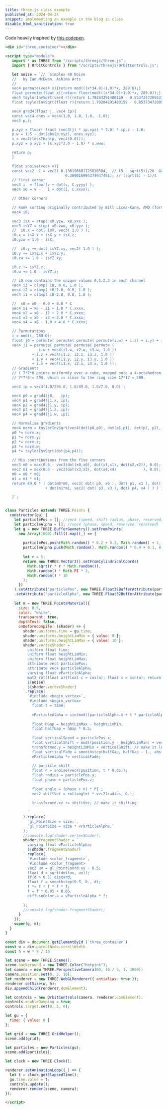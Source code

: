 ```yaml
---
title: three.js class example
published_at: 2024-04-24
snippet: implementing an example in the blog in class
disable_html_sanitization: true
---
```


Code heavily inspired by [this codepen](https://codepen.io/prisoner849/pen/ExpLBEO).

<div id="three_container"></div>

<script type="module">
   import * as THREE from "/scripts/threejs/three.js";
   import { OrbitControls } from "/scripts/threejs/OrbitControls.js";

   let noise = `//	Simplex 4D Noise 
   //	by Ian McEwan, Ashima Arts
   //
   vec4 permute(vec4 x){return mod(((x*34.0)+1.0)*x, 289.0);}
   float permute(float x){return floor(mod(((x*34.0)+1.0)*x, 289.0));}
   vec4 taylorInvSqrt(vec4 r){return 1.79284291400159 - 0.85373472095314 * r;}
   float taylorInvSqrt(float r){return 1.79284291400159 - 0.85373472095314 * r;}

   vec4 grad4(float j, vec4 ip){
   const vec4 ones = vec4(1.0, 1.0, 1.0, -1.0);
   vec4 p,s;

   p.xyz = floor( fract (vec3(j) * ip.xyz) * 7.0) * ip.z - 1.0;
   p.w = 1.5 - dot(abs(p.xyz), ones.xyz);
   s = vec4(lessThan(p, vec4(0.0)));
   p.xyz = p.xyz + (s.xyz*2.0 - 1.0) * s.www; 

   return p;
   }

   float snoise(vec4 v){
   const vec2  C = vec2( 0.138196601125010504,  // (5 - sqrt(5))/20  G4
                           0.309016994374947451); // (sqrt(5) - 1)/4   F4
   // First corner
   vec4 i  = floor(v + dot(v, C.yyyy) );
   vec4 x0 = v -   i + dot(i, C.xxxx);

   // Other corners

   // Rank sorting originally contributed by Bill Licea-Kane, AMD (formerly ATI)
   vec4 i0;

   vec3 isX = step( x0.yzw, x0.xxx );
   vec3 isYZ = step( x0.zww, x0.yyz );
   //  i0.x = dot( isX, vec3( 1.0 ) );
   i0.x = isX.x + isX.y + isX.z;
   i0.yzw = 1.0 - isX;

   //  i0.y += dot( isYZ.xy, vec2( 1.0 ) );
   i0.y += isYZ.x + isYZ.y;
   i0.zw += 1.0 - isYZ.xy;

   i0.z += isYZ.z;
   i0.w += 1.0 - isYZ.z;

   // i0 now contains the unique values 0,1,2,3 in each channel
   vec4 i3 = clamp( i0, 0.0, 1.0 );
   vec4 i2 = clamp( i0-1.0, 0.0, 1.0 );
   vec4 i1 = clamp( i0-2.0, 0.0, 1.0 );

   //  x0 = x0 - 0.0 + 0.0 * C 
   vec4 x1 = x0 - i1 + 1.0 * C.xxxx;
   vec4 x2 = x0 - i2 + 2.0 * C.xxxx;
   vec4 x3 = x0 - i3 + 3.0 * C.xxxx;
   vec4 x4 = x0 - 1.0 + 4.0 * C.xxxx;

   // Permutations
   i = mod(i, 289.0); 
   float j0 = permute( permute( permute( permute(i.w) + i.z) + i.y) + i.x);
   vec4 j1 = permute( permute( permute( permute (
               i.w + vec4(i1.w, i2.w, i3.w, 1.0 ))
            + i.z + vec4(i1.z, i2.z, i3.z, 1.0 ))
            + i.y + vec4(i1.y, i2.y, i3.y, 1.0 ))
            + i.x + vec4(i1.x, i2.x, i3.x, 1.0 ));
   // Gradients
   // ( 7*7*6 points uniformly over a cube, mapped onto a 4-octahedron.)
   // 7*7*6 = 294, which is close to the ring size 17*17 = 289.

   vec4 ip = vec4(1.0/294.0, 1.0/49.0, 1.0/7.0, 0.0) ;

   vec4 p0 = grad4(j0,   ip);
   vec4 p1 = grad4(j1.x, ip);
   vec4 p2 = grad4(j1.y, ip);
   vec4 p3 = grad4(j1.z, ip);
   vec4 p4 = grad4(j1.w, ip);

   // Normalise gradients
   vec4 norm = taylorInvSqrt(vec4(dot(p0,p0), dot(p1,p1), dot(p2, p2), dot(p3,p3)));
   p0 *= norm.x;
   p1 *= norm.y;
   p2 *= norm.z;
   p3 *= norm.w;
   p4 *= taylorInvSqrt(dot(p4,p4));

   // Mix contributions from the five corners
   vec3 m0 = max(0.6 - vec3(dot(x0,x0), dot(x1,x1), dot(x2,x2)), 0.0);
   vec2 m1 = max(0.6 - vec2(dot(x3,x3), dot(x4,x4)            ), 0.0);
   m0 = m0 * m0;
   m1 = m1 * m1;
   return 49.0 * ( dot(m0*m0, vec3( dot( p0, x0 ), dot( p1, x1 ), dot( p2, x2 )))
                  + dot(m1*m1, vec2( dot( p3, x3 ), dot( p4, x4 ) ) ) ) ;

   }`;


class Particles extends THREE.Points {
  constructor(gu) {
    let particlePos = []; //vec4 (speed, shift radius, phase, reserved);
    let particleAlpha = []; //vec4 (phase, speed, reserved, reserved)
    let g = new THREE.BufferGeometry().setFromPoints(
      new Array(1000).fill().map((_) => {
        
        particlePos.push(Math.random() * 0.2 + 0.2, Math.random() + 1, Math.random(), 0);
        particleAlpha.push(Math.random(), Math.random() * 0.4 + 0.1, 0, 0);
        
        let r = 5;
        return new THREE.Vector3().setFromCylindricalCoords(
          Math.sqrt(r * r * Math.random()),
          Math.random() * Math.PI * 2,
          Math.random() * 10
        );
      })
    ).setAttribute("particlePos", new THREE.Float32BufferAttribute(particlePos, 4))
    .setAttribute("particleAlpha", new THREE.Float32BufferAttribute(particleAlpha, 4));
    
    let m = new THREE.PointsMaterial({
      size: 0.5,
      color: "white",
      transparent: true,
      depthTest: false,
      onBeforeCompile: (shader) => {
        shader.uniforms.time = gu.time;
        shader.uniforms.heightLimMin = { value: 0 };
        shader.uniforms.heightLimMax = { value: 10 };
        shader.vertexShader = `
          uniform float time;
          uniform float heightLimMin;
          uniform float heightLimMax;
          attribute vec4 particlePos;
          attribute vec4 particleAlpha;
          varying float vParticleAlpha;
          mat2 rot(float a){float c = cos(a); float s = sin(a); return mat2(c, s, -s, c);}
          ${noise}
          ${shader.vertexShader}
        `.replace(
          `#include <begin_vertex>`,
          `#include <begin_vertex>
            float t = time;
          
            vParticleAlpha = sin(mod((particleAlpha.x + t * particleAlpha.y) * PI2, PI2)) * 0.5 + 0.5;
                        
            float hGap = heightLimMax - heightLimMin;
            float halfGap = hGap * 0.5;
            
            float verticalSpeed = particlePos.x;
            float verticalShift = mod((position.y - heightLimMin) + verticalSpeed * t, hGap);
            transformed.y = heightLimMin + verticalShift; // make it looped on Y-axis
            float verticalFade = smoothstep(halfGap, halfGap - 1., abs(verticalShift - halfGap)); // for both top and bottom
            vParticleAlpha *= verticalFade;
            
            // particle shift
            float n = snoise(vec4(position, t * 0.05));
            float radius = particlePos.y;
            float phase = particlePos.z;
            
            float angle = (phase + n) * PI ;
            vec2 shiftVec = rot(angle) * vec2(radius, 0.);
            
            transformed.xz += shiftVec; // make it shifting
            
          `
        ).replace(
          `gl_PointSize = size;`,
          `gl_PointSize = size * vParticleAlpha;`
        );
        //console.log(shader.vertexShader);
        shader.fragmentShader = `
          varying float vParticleAlpha;
          ${shader.fragmentShader}
        `.replace(
          `#include <color_fragment>`,
          `#include <color_fragment>
          vec2 uv = gl_PointCoord.xy - 0.5;
          float d = sqrt(dot(uv, uv));
          if(d > 0.5) discard;
          float f = smoothstep(0.5, 0., d);
          f *= f * f * f * f;
          f = f * 0.95 + 0.05;
          diffuseColor.a = vParticleAlpha * f;
          `
        );
        //console.log(shader.fragmentShader);
      }
    });
    super(g, m);
  }
}

const div = document.getElementById (`three_container`)
const w = div.parentNode.scrollWidth
const h = w * 9 / 16

let scene = new THREE.Scene();
scene.background = new THREE.Color("hotpink");
let camera = new THREE.PerspectiveCamera(60, 16 / 9, 1, 1000);
camera.position.set(0, 5, 10);
let renderer = new THREE.WebGLRenderer({ antialias: true });
renderer.setSize(w, h);
div.appendChild(renderer.domElement);

let controls = new OrbitControls(camera, renderer.domElement);
controls.enableDamping = true;
controls.target.set(0, 5, 0);

let gu = {
  time: { value: 0 }
};

let grid = new THREE.GridHelper();
scene.add(grid);

let particles = new Particles(gu);
scene.add(particles);

let clock = new THREE.Clock();

renderer.setAnimationLoop((_) => {
  let t = clock.getElapsedTime();
  gu.time.value = t;
  controls.update();
  renderer.render(scene, camera);
});

</script>

```html
<div id="three_container"></div>

<script type="module">
   import * as THREE from "/scripts/threejs/three.js";
   import { OrbitControls } from "/scripts/threejs/OrbitControls.js";

   let noise = `//	Simplex 4D Noise 
   //	by Ian McEwan, Ashima Arts
   //
   vec4 permute(vec4 x){return mod(((x*34.0)+1.0)*x, 289.0);}
   float permute(float x){return floor(mod(((x*34.0)+1.0)*x, 289.0));}
   vec4 taylorInvSqrt(vec4 r){return 1.79284291400159 - 0.85373472095314 * r;}
   float taylorInvSqrt(float r){return 1.79284291400159 - 0.85373472095314 * r;}

   vec4 grad4(float j, vec4 ip){
   const vec4 ones = vec4(1.0, 1.0, 1.0, -1.0);
   vec4 p,s;

   p.xyz = floor( fract (vec3(j) * ip.xyz) * 7.0) * ip.z - 1.0;
   p.w = 1.5 - dot(abs(p.xyz), ones.xyz);
   s = vec4(lessThan(p, vec4(0.0)));
   p.xyz = p.xyz + (s.xyz*2.0 - 1.0) * s.www; 

   return p;
   }

   float snoise(vec4 v){
   const vec2  C = vec2( 0.138196601125010504,  // (5 - sqrt(5))/20  G4
                           0.309016994374947451); // (sqrt(5) - 1)/4   F4
   // First corner
   vec4 i  = floor(v + dot(v, C.yyyy) );
   vec4 x0 = v -   i + dot(i, C.xxxx);

   // Other corners

   // Rank sorting originally contributed by Bill Licea-Kane, AMD (formerly ATI)
   vec4 i0;

   vec3 isX = step( x0.yzw, x0.xxx );
   vec3 isYZ = step( x0.zww, x0.yyz );
   //  i0.x = dot( isX, vec3( 1.0 ) );
   i0.x = isX.x + isX.y + isX.z;
   i0.yzw = 1.0 - isX;

   //  i0.y += dot( isYZ.xy, vec2( 1.0 ) );
   i0.y += isYZ.x + isYZ.y;
   i0.zw += 1.0 - isYZ.xy;

   i0.z += isYZ.z;
   i0.w += 1.0 - isYZ.z;

   // i0 now contains the unique values 0,1,2,3 in each channel
   vec4 i3 = clamp( i0, 0.0, 1.0 );
   vec4 i2 = clamp( i0-1.0, 0.0, 1.0 );
   vec4 i1 = clamp( i0-2.0, 0.0, 1.0 );

   //  x0 = x0 - 0.0 + 0.0 * C 
   vec4 x1 = x0 - i1 + 1.0 * C.xxxx;
   vec4 x2 = x0 - i2 + 2.0 * C.xxxx;
   vec4 x3 = x0 - i3 + 3.0 * C.xxxx;
   vec4 x4 = x0 - 1.0 + 4.0 * C.xxxx;

   // Permutations
   i = mod(i, 289.0); 
   float j0 = permute( permute( permute( permute(i.w) + i.z) + i.y) + i.x);
   vec4 j1 = permute( permute( permute( permute (
               i.w + vec4(i1.w, i2.w, i3.w, 1.0 ))
            + i.z + vec4(i1.z, i2.z, i3.z, 1.0 ))
            + i.y + vec4(i1.y, i2.y, i3.y, 1.0 ))
            + i.x + vec4(i1.x, i2.x, i3.x, 1.0 ));
   // Gradients
   // ( 7*7*6 points uniformly over a cube, mapped onto a 4-octahedron.)
   // 7*7*6 = 294, which is close to the ring size 17*17 = 289.

   vec4 ip = vec4(1.0/294.0, 1.0/49.0, 1.0/7.0, 0.0) ;

   vec4 p0 = grad4(j0,   ip);
   vec4 p1 = grad4(j1.x, ip);
   vec4 p2 = grad4(j1.y, ip);
   vec4 p3 = grad4(j1.z, ip);
   vec4 p4 = grad4(j1.w, ip);

   // Normalise gradients
   vec4 norm = taylorInvSqrt(vec4(dot(p0,p0), dot(p1,p1), dot(p2, p2), dot(p3,p3)));
   p0 *= norm.x;
   p1 *= norm.y;
   p2 *= norm.z;
   p3 *= norm.w;
   p4 *= taylorInvSqrt(dot(p4,p4));

   // Mix contributions from the five corners
   vec3 m0 = max(0.6 - vec3(dot(x0,x0), dot(x1,x1), dot(x2,x2)), 0.0);
   vec2 m1 = max(0.6 - vec2(dot(x3,x3), dot(x4,x4)            ), 0.0);
   m0 = m0 * m0;
   m1 = m1 * m1;
   return 49.0 * ( dot(m0*m0, vec3( dot( p0, x0 ), dot( p1, x1 ), dot( p2, x2 )))
                  + dot(m1*m1, vec2( dot( p3, x3 ), dot( p4, x4 ) ) ) ) ;

   }`;


class Particles extends THREE.Points {
  constructor(gu) {
    let particlePos = []; //vec4 (speed, shift radius, phase, reserved);
    let particleAlpha = []; //vec4 (phase, speed, reserved, reserved)
    let g = new THREE.BufferGeometry().setFromPoints(
      new Array(1000).fill().map((_) => {
        
        particlePos.push(Math.random() * 0.2 + 0.2, Math.random() + 1, Math.random(), 0);
        particleAlpha.push(Math.random(), Math.random() * 0.4 + 0.1, 0, 0);
        
        let r = 5;
        return new THREE.Vector3().setFromCylindricalCoords(
          Math.sqrt(r * r * Math.random()),
          Math.random() * Math.PI * 2,
          Math.random() * 10
        );
      })
    ).setAttribute("particlePos", new THREE.Float32BufferAttribute(particlePos, 4))
    .setAttribute("particleAlpha", new THREE.Float32BufferAttribute(particleAlpha, 4));
    
    let m = new THREE.PointsMaterial({
      size: 0.5,
      color: "white",
      transparent: true,
      depthTest: false,
      onBeforeCompile: (shader) => {
        shader.uniforms.time = gu.time;
        shader.uniforms.heightLimMin = { value: 0 };
        shader.uniforms.heightLimMax = { value: 10 };
        shader.vertexShader = `
          uniform float time;
          uniform float heightLimMin;
          uniform float heightLimMax;
          attribute vec4 particlePos;
          attribute vec4 particleAlpha;
          varying float vParticleAlpha;
          mat2 rot(float a){float c = cos(a); float s = sin(a); return mat2(c, s, -s, c);}
          ${noise}
          ${shader.vertexShader}
        `.replace(
          `#include <begin_vertex>`,
          `#include <begin_vertex>
            float t = time;
          
            vParticleAlpha = sin(mod((particleAlpha.x + t * particleAlpha.y) * PI2, PI2)) * 0.5 + 0.5;
                        
            float hGap = heightLimMax - heightLimMin;
            float halfGap = hGap * 0.5;
            
            float verticalSpeed = particlePos.x;
            float verticalShift = mod((position.y - heightLimMin) + verticalSpeed * t, hGap);
            transformed.y = heightLimMin + verticalShift; // make it looped on Y-axis
            float verticalFade = smoothstep(halfGap, halfGap - 1., abs(verticalShift - halfGap)); // for both top and bottom
            vParticleAlpha *= verticalFade;
            
            // particle shift
            float n = snoise(vec4(position, t * 0.05));
            float radius = particlePos.y;
            float phase = particlePos.z;
            
            float angle = (phase + n) * PI ;
            vec2 shiftVec = rot(angle) * vec2(radius, 0.);
            
            transformed.xz += shiftVec; // make it shifting
            
          `
        ).replace(
          `gl_PointSize = size;`,
          `gl_PointSize = size * vParticleAlpha;`
        );
        //console.log(shader.vertexShader);
        shader.fragmentShader = `
          varying float vParticleAlpha;
          ${shader.fragmentShader}
        `.replace(
          `#include <color_fragment>`,
          `#include <color_fragment>
          vec2 uv = gl_PointCoord.xy - 0.5;
          float d = sqrt(dot(uv, uv));
          if(d > 0.5) discard;
          float f = smoothstep(0.5, 0., d);
          f *= f * f * f * f;
          f = f * 0.95 + 0.05;
          diffuseColor.a = vParticleAlpha * f;
          `
        );
        //console.log(shader.fragmentShader);
      }
    });
    super(g, m);
  }
}

const div = document.getElementById (`three_container`)
const w = div.parentNode.scrollWidth
const h = w * 9 / 16

let scene = new THREE.Scene();
scene.background = new THREE.Color("hotpink");
let camera = new THREE.PerspectiveCamera(60, 16 / 9, 1, 1000);
camera.position.set(0, 5, 10);
let renderer = new THREE.WebGLRenderer({ antialias: true });
renderer.setSize(w, h);
div.appendChild(renderer.domElement);

let controls = new OrbitControls(camera, renderer.domElement);
controls.enableDamping = true;
controls.target.set(0, 5, 0);

let gu = {
  time: { value: 0 }
};

let grid = new THREE.GridHelper();
scene.add(grid);

let particles = new Particles(gu);
scene.add(particles);

let clock = new THREE.Clock();

renderer.setAnimationLoop((_) => {
  let t = clock.getElapsedTime();
  gu.time.value = t;
  controls.update();
  renderer.render(scene, camera);
});

</script>
```
